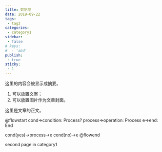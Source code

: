 ```yaml
---
title: 娃哈哈
date: 2019-09-22
tags:
 - tag2
categories:
 - category1
sidebar:
 - false
# keys:
#  - 'abd'
publish:
 - true
sticky:
 - 1
---
```


这里的内容会被显示成摘要。

1. 可以放置文案；
2. 可以放置图片作为文章封面。

<!-- more -->

这里是文章的正文。

@flowstart
cond=>condition: Process?
process=>operation: Process
e=>end: End

cond(yes)->process->e
cond(no)->e
@flowend

second page in category1

<BgMusic />